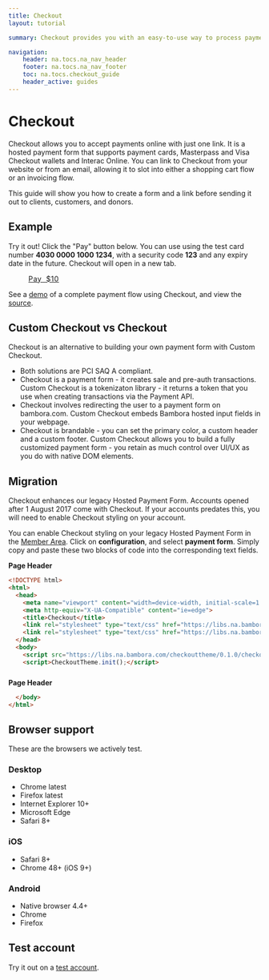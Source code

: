```yaml
---
title: Checkout
layout: tutorial

summary: Checkout provides you with an easy-to-use way to process payments on your site.

navigation:
    header: na.tocs.na_nav_header
    footer: na.tocs.na_nav_footer
    toc: na.tocs.checkout_guide
    header_active: guides
---
```


# Checkout

Checkout allows you to accept payments online with just one link. It is a hosted payment form that supports payment cards, Masterpass and Visa Checkout wallets and Interac Online. You can link to Checkout from your website or from an email, allowing it to slot into either a shopping cart flow or an invoicing flow.

This guide will show you how to create a form and a link before sending it out to clients, customers, and donors.

## Example
Try it out! Click the "Pay" button below. You can use using the test card number **4030 0000 1000 1234**, with a security code **123** and any expiry date in the future. Checkout will open in a new tab.

<a href="https://web.na.bambora.com/scripts/payment/payment.asp?merchant_id=300204468&trnAmount=10.00&hashValue=198b1de5fae8e1671bdf720cbbf292e15671dfaa" class="btn btn-small"
target="\_blank" style="word-spacing: .3em; letter-spacing: .05em;
        padding-left:40px; padding-right:40px;">Pay $10</a>

See a [demo](https://demo.na.bambora.com/checkout.html) of a complete payment flow using Checkout, and view the [source](https://github.com/bambora/na-payment-apis-demo).

## Custom Checkout vs Checkout

Checkout is an alternative to building your own payment form with Custom Checkout.

* Both solutions are PCI SAQ A compliant.
* Checkout is a payment form - it creates sale and pre-auth transactions. Custom Checkout is a tokenizaton library - it returns a token that you use when creating transactions via the Payment API.
* Checkout involves redirecting the user to a payment form on bambora.com. Custom Checkout embeds Bambora hosted input fields in your webpage.
* Checkout is brandable - you can set the primary color, a custom header and a custom footer. Custom Checkout allows you to build a fully customized payment form - you retain as much control over UI/UX as you do with native DOM elements.

## Migration

Checkout enhances our legacy Hosted Payment Form. Accounts opened after 1 August 2017 come with Checkout. If your accounts predates this, you will need to enable Checkout styling on your account.

You can enable Checkout styling on your legacy Hosted Payment Form in the [Member Area](https://web.na.bambora.com). Click on **configuration**, and select **payment form**. Simply copy and paste these two blocks of code into the corresponding text fields.

**Page Header**

```html
<!DOCTYPE html>
<html>
  <head>
    <meta name="viewport" content="width=device-width, initial-scale=1.0">
    <meta http-equiv="X-UA-Compatible" content="ie=edge">
    <title>Checkout</title>
    <link rel="stylesheet" type="text/css" href="https://libs.na.bambora.com/checkouttheme/0.1.0/ui.bambora/ui.bambora.1.1.0.css">
    <link rel="stylesheet" type="text/css" href="https://libs.na.bambora.com/checkouttheme/0.1.0/style.css">
  </head>
  <body>
    <script src="https://libs.na.bambora.com/checkouttheme/0.1.0/checkouttheme.min.js"></script>  	
    <script>CheckoutTheme.init();</script>
```
<div style="margin-bottom:24px;"></div>

**Page Header**

```html
  </body>
</html>
```
<div style="margin-bottom:24px;"></div>

## Browser support

These are the browsers we actively test.

### Desktop
* Chrome latest
* Firefox latest
* Internet Explorer 10+
* Microsoft Edge
* Safari 8+

### iOS
* Safari 8+
* Chrome 48+ (iOS 9+)

### Android
* Native browser 4.4+
* Chrome
* Firefox


## Test account

Try it out on a [test account](https://dev.na.bambora.com/docs/forms/create_test_merchant_account).

